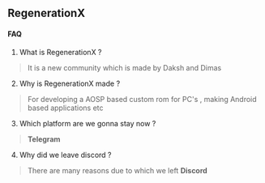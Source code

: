 ## RegenerationX

#### FAQ

1) What is RegenerationX ?
> It is a new community which is made by Daksh and Dimas

2) Why is RegenerationX made ?
> For developing a AOSP based custom rom for PC's , making Android based applications etc

3) Which platform are we gonna stay now ?
> **Telegram**

4) Why did we leave discord ?
> There are many reasons due to which we left **Discord**
